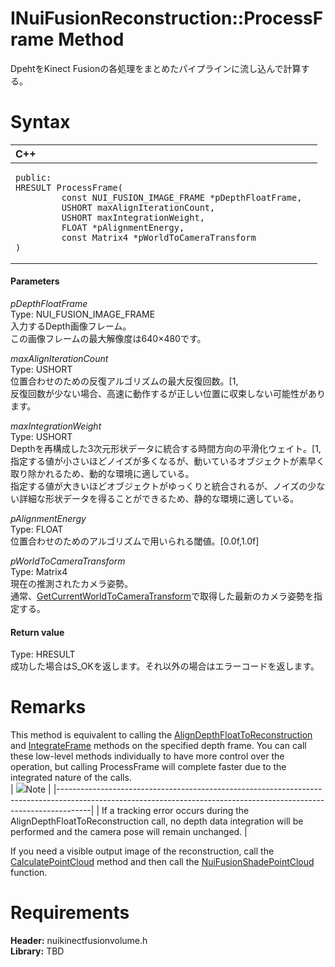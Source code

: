 INuiFusionReconstruction::ProcessFrame Method  
=============================================  

DpehtをKinect Fusionの各処理をまとめたパイプラインに流し込んで計算する。 <span id="syntaxSection"></span>

Syntax  
======  

<table>
<colgroup>
<col width="100%" />
</colgroup>
<thead>
<tr class="header">
<th align="left">C++</th>
</tr>
</thead>
<tbody>
<tr class="odd">
<td align="left"><pre><code>public:  
HRESULT ProcessFrame(  
         const NUI_FUSION_IMAGE_FRAME *pDepthFloatFrame,  
         USHORT maxAlignIterationCount,  
         USHORT maxIntegrationWeight,  
         FLOAT *pAlignmentEnergy,  
         const Matrix4 *pWorldToCameraTransform  
)</code></pre></td>
</tr>
</tbody>
</table>

<span id="ID4EG"></span>
#### Parameters  

*pDepthFloatFrame*    
Type: NUI\_FUSION\_IMAGE\_FRAME  
入力するDepth画像フレーム。  
この画像フレームの最大解像度は640×480です。  

*maxAlignIterationCount*    
Type: USHORT  
位置合わせのための反復アルゴリズムの最大反復回数。[1,  
反復回数が少ない場合、高速に動作するが正しい位置に収束しない可能性があります。  

*maxIntegrationWeight*    
Type: USHORT  
Depthを再構成した3次元形状データに統合する時間方向の平滑化ウェイト。[1,  
指定する値が小さいほどノイズが多くなるが、動いているオブジェクトが素早く取り除かれるため、動的な環境に適している。  
指定する値が大きいほどオブジェクトがゆっくりと統合されるが、ノイズの少ない詳細な形状データを得ることができるため、静的な環境に適している。  

*pAlignmentEnergy*    
Type: FLOAT  
位置合わせのためのアルゴリズムで用いられる閾値。[0.0f,1.0f]  

*pWorldToCameraTransform*    
Type: Matrix4  
現在の推測されたカメラ姿勢。  
通常、[GetCurrentWorldToCameraTransform](GetCurrentWorldToCameraTra.md)で取得した最新のカメラ姿勢を指定する。  

<span id="ID4EP"></span>
#### Return value  

Type: HRESULT  
成功した場合はS\_OKを返します。それ以外の場合はエラーコードを返します。  

<span id="remarks"></span>

Remarks  
=======  

This method is equivalent to calling the [AlignDepthFloatToReconstruction](AlignDepthFloatToReconstru.md) and [IntegrateFrame](IntegrateFrame_Method.md) methods on the specified depth frame. You can call these low-level methods individually to have more control over the operation, but calling ProcessFrame will complete faster due to the integrated nature of the calls.  
| ![](../../../../../../resources/note.gif)Note                                                                                                                      |
|--------------------------------------------------------------------------------------------------------------------------------------------------------------------|
| If a tracking error occurs during the AlignDepthFloatToReconstruction call, no depth data integration will be performed and the camera pose will remain unchanged. |

If you need a visible output image of the reconstruction, call the [CalculatePointCloud](CalculatePointCloud_Method.md) method and then call the [NuiFusionShadePointCloud](../../../Functions/NuiFusionShadePointCloud.md) function.  

<span id="requirements"></span>

Requirements  
============  

**Header:** nuikinectfusionvolume.h  
**Library:** TBD  



<!--Please do not edit the data in the comment block below.-->
<!--
TOCTitle : ProcessFrame Method
RLTitle : INuiFusionReconstruction::ProcessFrame Method
KeywordK : ProcessFrame method
KeywordK : INuiFusionReconstruction::ProcessFrame method
KeywordF : INuiFusionReconstruction::ProcessFrame
KeywordF : ProcessFrame
KeywordF : Microsoft.Kinect.nuikinectfusionvolume.INuiFusionReconstruction.ProcessFrame(NUI_FUSION_IMAGE_FRAME,USHORT,USHORT,FLOAT,Matrix4)
KeywordA : M:Microsoft.Kinect.nuikinectfusionvolume.INuiFusionReconstruction.ProcessFrame(NUI_FUSION_IMAGE_FRAME,USHORT,USHORT,FLOAT,Matrix4)
AssetID : M:Microsoft.Kinect.nuikinectfusionvolume.INuiFusionReconstruction.ProcessFrame(NUI_FUSION_IMAGE_FRAME,USHORT,USHORT,FLOAT,Matrix4)
Locale : en-us
CommunityContent : 1
APIType : Managed
APILocation : 
APIName : Microsoft.Kinect.nuikinectfusionvolume.INuiFusionReconstruction::ProcessFrame
TargetOS : Windows
TopicType : kbSyntax
DevLang : C++
DocSet : K4Wv2
ProjType : K4Wv2Proj
Technology : Kinect for Windows
Product : Kinect for Windows SDK v2
productversion : 20
-->
